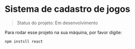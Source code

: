 <h1>Sistema de cadastro de jogos</h1>

>Status do projeto: Em desenvolvimento

Para rodar esse projeto na sua máquina, por favor digite:

```
npm instsll react 
```
